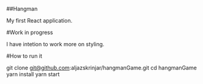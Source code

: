 ##Hangman

My first React application.

#Work in progress

I have intetion to work more on styling.

#How to run it

git clone git@github.com:aljazskrinjar/hangmanGame.git
cd hangmanGame
yarn install
yarn start

